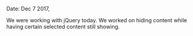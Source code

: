 Date: Dec 7 2017,

We were working with jQuery today. We worked on hiding content while having certain selected content still showing. 